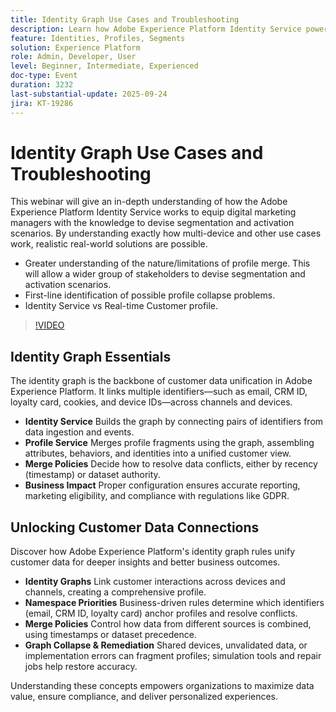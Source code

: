 ```yaml
---
title: Identity Graph Use Cases and Troubleshooting
description: Learn how Adobe Experience Platform Identity Service powers segmentation, activation, and profile merge insights to solve real-world marketing challenges.
feature: Identities, Profiles, Segments
solution: Experience Platform
role: Admin, Developer, User
level: Beginner, Intermediate, Experienced
doc-type: Event
duration: 3232
last-substantial-update: 2025-09-24
jira: KT-19286
---
```


# Identity Graph Use Cases and Troubleshooting

This webinar will give an in-depth understanding of how the Adobe Experience Platform Identity Service works to equip digital marketing managers with the knowledge to devise segmentation and activation scenarios. By understanding exactly how multi-device and other use cases work, realistic real-world solutions are possible.

- Greater understanding of the nature/limitations of profile merge. This will allow a wider group of stakeholders to devise segmentation and activation scenarios. 
- First-line identification of possible profile collapse problems.
- Identity Service vs Real-time Customer profile.

>[!VIDEO](https://video.tv.adobe.com/v/3475214/?learn=on&enablevpops)

## Identity Graph Essentials

The identity graph is the backbone of customer data unification in Adobe Experience Platform. It links multiple identifiers—such as email, CRM ID, loyalty card, cookies, and device IDs—across channels and devices.

* **Identity Service** Builds the graph by connecting pairs of identifiers from data ingestion and events.
* **Profile Service** Merges profile fragments using the graph, assembling attributes, behaviors, and identities into a unified customer view.
* **Merge Policies** Decide how to resolve data conflicts, either by recency (timestamp) or dataset authority.
* **Business Impact** Proper configuration ensures accurate reporting, marketing eligibility, and compliance with regulations like GDPR.

## Unlocking Customer Data Connections

Discover how Adobe Experience Platform's identity graph rules unify customer data for deeper insights and better business outcomes.

* **Identity Graphs** Link customer interactions across devices and channels, creating a comprehensive profile.
* **Namespace Priorities** Business-driven rules determine which identifiers (email, CRM ID, loyalty card) anchor profiles and resolve conflicts.
* **Merge Policies** Control how data from different sources is combined, using timestamps or dataset precedence.
* **Graph Collapse & Remediation** Shared devices, unvalidated data, or implementation errors can fragment profiles; simulation tools and repair jobs help restore accuracy.

Understanding these concepts empowers organizations to maximize data value, ensure compliance, and deliver personalized experiences.

